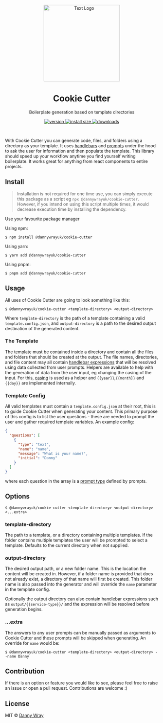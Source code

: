 <p align="center" >
 <img src="https://github.com/dannywrayuk/utilities/raw/main/packages/cookie-cutter/assets/logo.svg" alt="Text Logo" width="250" />
</p>

<h1 align="center">Cookie Cutter</h1>
<p align="center">Boilerplate generation based on template directories</p>
<p align="center">
  <a href="https://npmjs.org/package/@dannywrayuk/cookie-cutter">
    <img src="https://img.shields.io/npm/v/@dannywrayuk/cookie-cutter.svg" alt="version" />
  </a>
   <a href="https://bundlephobia.com/package/@dannywrayuk/cookie-cutter">
    <img src="https://img.shields.io/bundlephobia/min/@dannywrayuk/cookie-cutter.svg" alt="install size" />
  </a>
  <a href="https://npmjs.org/package/@dannywrayuk/cookie-cutter">
    <img src="https://img.shields.io/npm/dm/@dannywrayuk/cookie-cutter.svg" alt="downloads" />
  </a>
</p>

<br />

With Cookie Cutter you can generate code, files, and folders using a directory as your template. It uses [handlebars](https://www.npmjs.com/package/handlebars) and [prompts](https://www.npmjs.com/package/prompts) under the hood to ask the user for information and then populate the template. This library should speed up your workflow anytime you find yourself writing boilerplate. It works great for anything from react components to entire projects.

## Install

> Installation is not required for one time use, you can simply execute this package as a script eg `npx @dannywrayuk/cookie-cutter`. However, if you intend on using this script multiple times, it would decrease execution time by installing the dependency.

Use your favourite package manager

Using npm:

```
$ npm install @dannywrayuk/cookie-cutter
```

Using yarn:

```
$ yarn add @dannywrayuk/cookie-cutter
```

Using pnpm:

```
$ pnpm add @dannywrayuk/cookie-cutter
```

## Usage

All uses of Cookie Cutter are going to look something like this:

```
$ @dannywrayuk/cookie-cutter <template-directory> <output-directory>
```

Where `template-directory` is the path of a template containing a valid `template.config.json`, and `output-directory` is a path to the desired output destination of the generated content.

### The Template

The template must be contained inside a directory and contain all the files and folders that should be created at the output. The file names, directories, and file content may all contain [handlebar expressions](https://handlebarsjs.com/guide/#simple-expressions) that will be resolved using data collected from user prompts.
Helpers are available to help with the generation of data from the user input, eg changing the casing of the input. For this, [casing](https://github.com/dannywrayuk/utilities/tree/main/packages/casing) is used as a helper and `{{year}}`,`{{month}}` and `{{day}}` are implemented internally.

### Template Config

All valid templates must contain a `template.config.json` at their root, this is to guide Cookie Cutter when generating your content. This primary purpose of this config is to list the user questions - these are needed to prompt the user and gather required template variables.
An example config:

```json
{
  "questions": [
    {
      "type": "text",
      "name": "name",
      "message": "What is your name?",
      "initial": "Danny"
    }
  ]
}
```

where each question in the array is a [prompt type](https://github.com/terkelg/prompts#-types) defined by prompts.

## Options

```
$ @dannywrayuk/cookie-cutter <template-directory> <output-directory> <...extra>
```

### template-directory

The path to a template, or a directory containing multiple templates. If the folder contains multiple templates the user will be prompted to select a template. Defaults to the current directory when not supplied.

### output-directory

The desired output path, or a new folder name. This is the location the content will be created in. However, if a folder name is provided that does not already exist, a directory of that name will first be created. This folder name is also passed into the generator and will override the `name` parameter in the template config.

Optionally the output directory can also contain handlebar expressions such as `output/{{service-type}}/` and the expression will be resolved before generation begins.

### ...extra

The answers to any user prompts can be manually passed as arguments to Cookie Cutter and these prompts will be skipped when generating.
An override for `name` would be:

```
$ @dannywrayuk/cookie-cutter <template-directory> <output-directory> --name Danny
```

## Contribution

If there is an option or feature you would like to see, please feel free to raise an issue or open a pull request. Contributions are welcome :)

## License

MIT © [Danny Wray](https://github.com/dannywrayuk/utilities/blob/main/packages/cookie-cutter/LICENCE)
